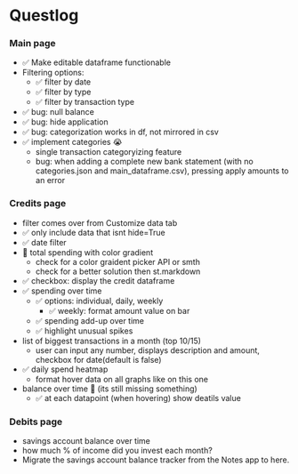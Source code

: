 # Questlog

### Main page
- ✅ Make editable dataframe functionable
- Filtering options:
    - ✅ filter by date
    - ✅ filter by type
    - ✅ filter by transaction type
- ✅ bug: null balance
- ✅ bug: hide application
- ✅ bug: categorization works in df, not mirrored in csv
- ✅ implement categories 😭 
    - single transaction categoryizing feature
    - bug: when adding a complete new bank statement (with no categories.json and main_dataframe.csv), pressing apply amounts to an error

### Credits page
- filter comes over from Customize data tab
- ✅ only include data that isnt hide=True
- ✅ date filter
- 🚧 total spending with color gradient
    - check for a color graident picker API or smth
    - check for a better solution then st.markdown
- ✅ checkbox: display the credit dataframe
- ✅ spending over time
    - ✅ options: individual, daily, weekly
        - ✅ weekly: format amount value on bar
    - ✅ spending add-up over time
    - ✅ highlight unusual spikes
- list of biggest transactions in a month (top 10/15)
    - user can input any number, displays description and amount, checkbox for date(default is false) 
- ✅ daily spend heatmap
    - format hover data on all graphs like on this one
- balance over time 🚧 (its still missing something)
    - ✅ at each datapoint (when hovering) show deatils value

### Debits page
- savings account balance over time
- how much % of income did you invest each month?
- Migrate the savings account balance tracker from the Notes app to here.
